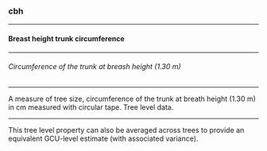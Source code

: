 ### cbh



------
#### Breast height trunk circumference



------
###### Circumference of the trunk at breash height (1.30 m)



------
A measure of tree size, circumference of the trunk at breath height (1.30 m) in cm measured with circular tape. Tree level data.



------
This tree level property can also be averaged across trees to provide an equivalent GCU-level estimate (with associated variance).